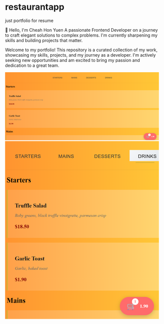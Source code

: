 # restaurantapp
just portfolio for resume

👋 Hello, I'm Cheah Hon Yuen
A passionate Frontend Developer on a journey to craft elegant solutions to complex problems. I'm currently sharpening my skills and building projects that matter.

Welcome to my portfolio! This repository is a curated collection of my work, showcasing my skills, projects, and my journey as a developer. I'm actively seeking new opportunities and am excited to bring my passion and dedication to a great team.

![Screenshot](https://github.com/honyuen3/restaurantapp/blob/7467ca43ed118dcf15c0d2a787a55cdd24554ffc/screenshot/Screenshot-2025-08-31-162012.png)
![Screenshot](https://github.com/honyuen3/restaurantapp/blob/7467ca43ed118dcf15c0d2a787a55cdd24554ffc/screenshot/Screenshot-2025-08-31-162039.png)
